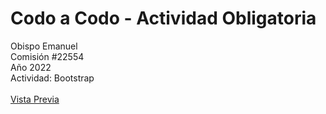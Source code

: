 # Codo a Codo - Actividad Obligatoria


Obispo Emanuel
<br>
Comisión #22554
<br>
Año 2022
<br>
Actividad: Bootstrap
<br><br>
[Vista Previa](https://obiqui.github.io/cac-22554_obispo-emanuel_act-bootstrap/)
